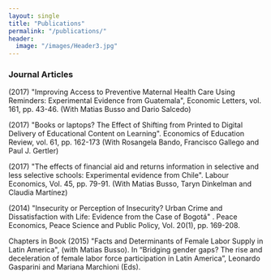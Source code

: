 ```yaml
---
layout: single
title: "Publications"
permalink: "/publications/"
header:
  image: "/images/Header3.jpg"
---
```


### Journal Articles
(2017) "Improving Access to Preventive Maternal Health Care Using Reminders: Experimental Evidence from Guatemala",  Economic Letters, vol. 161, pp. 43-46. (With Matias Busso and Dario Salcedo)

(2017) "Books or laptops? The Effect of Shifting from Printed to Digital Delivery of Educational Content on Learning". Economics of Education Review, vol. 61, pp. 162-173  (With Rosangela Bando, Francisco Gallego and Paul J. Gertler)

(2017) "The effects of financial aid and returns information in selective and less selective schools: Experimental evidence from Chile". Labour Economics, Vol. 45, pp. 79-91. (With Matias Busso, Taryn Dinkelman and Claudia Martínez)

(2014) "Insecurity or Perception of Insecurity? Urban Crime and Dissatisfaction with Life: Evidence from the Case of Bogotá" . Peace Economics, Peace Science and Public Policy, Vol. 20(1), pp. 169-208.

Chapters in Book
(2015) "Facts and Determinants of Female Labor Supply in Latin America", (with Matias Busso). In “Bridging gender gaps? The rise and deceleration of female labor force participation in Latin America”, Leonardo Gasparini and Mariana Marchioni (Eds).

